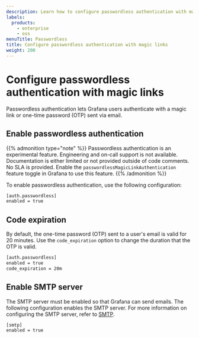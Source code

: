 ```yaml
---
description: Learn how to configure passwordless authentication with magic links in Grafana
labels:
  products:
    - enterprise
    - oss
menuTitle: Passwordless
title: Configure passwordless authentication with magic links
weight: 200
---
```


# Configure passwordless authentication with magic links

Passwordless authentication lets Grafana users authenticate with a magic link or one-time password (OTP) sent via email.

## Enable passwordless authentication

{{% admonition type="note" %}}
Passwordless authentication is an experimental feature. Engineering and on-call support is not available. Documentation is either limited or not provided outside of code comments. No SLA is provided. Enable the `passwordlessMagicLinkAuthentication` feature toggle in Grafana to use this feature.
{{% /admonition %}}

To enable passwordless authentication, use the following configuration:

```bash
[auth.passwordless]
enabled = true
```

## Code expiration

By default, the one-time password (OTP) sent to a user's email is valid for 20 minutes. Use the `code_expiration` option to change the duration that the OTP is valid.

```bash
[auth.passwordless]
enabled = true
code_expiration = 20m
```

## Enable SMTP server

The SMTP server must be enabled so that Grafana can send emails.
The following configuration enables the SMTP server.
For more information on configuring the SMTP server, refer to [SMTP](https://grafana.com/docs/grafana/latest/setup-grafana/configure-grafana/#smtp).

```bash
[smtp]
enabled = true
```

